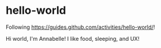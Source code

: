 # hello-world
Following https://guides.github.com/activities/hello-world/!

Hi world, I'm Annabelle! I like food, sleeping, and UX!
